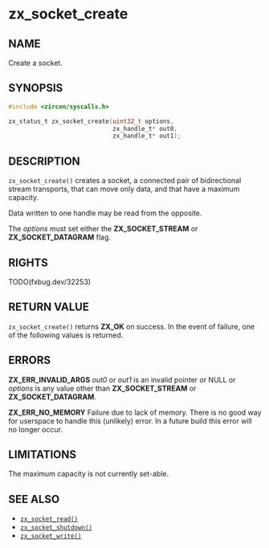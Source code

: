 # zx_socket_create

## NAME

<!-- Contents of this heading updated by update-docs-from-fidl, do not edit. -->

Create a socket.

## SYNOPSIS

<!-- Contents of this heading updated by update-docs-from-fidl, do not edit. -->

```c
#include <zircon/syscalls.h>

zx_status_t zx_socket_create(uint32_t options,
                             zx_handle_t* out0,
                             zx_handle_t* out1);
```

## DESCRIPTION

`zx_socket_create()` creates a socket, a connected pair of
bidirectional stream transports, that can move only data, and that
have a maximum capacity.

Data written to one handle may be read from the opposite.

The *options* must set either the **ZX_SOCKET_STREAM** or
**ZX_SOCKET_DATAGRAM** flag.

## RIGHTS

<!-- Contents of this heading updated by update-docs-from-fidl, do not edit. -->

TODO(fxbug.dev/32253)

## RETURN VALUE

`zx_socket_create()` returns **ZX_OK** on success. In the event of
failure, one of the following values is returned.

## ERRORS

**ZX_ERR_INVALID_ARGS**  *out0* or *out1* is an invalid pointer or NULL or
*options* is any value other than **ZX_SOCKET_STREAM** or **ZX_SOCKET_DATAGRAM**.

**ZX_ERR_NO_MEMORY**  Failure due to lack of memory.
There is no good way for userspace to handle this (unlikely) error.
In a future build this error will no longer occur.

## LIMITATIONS

The maximum capacity is not currently set-able.

## SEE ALSO

 - [`zx_socket_read()`]
 - [`zx_socket_shutdown()`]
 - [`zx_socket_write()`]

<!-- References updated by update-docs-from-fidl, do not edit. -->

[`zx_socket_read()`]: socket_read.md
[`zx_socket_shutdown()`]: socket_shutdown.md
[`zx_socket_write()`]: socket_write.md
